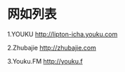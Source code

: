 # 网如列表 #

1.YOUKU
http://lipton-icha.youku.com

2.Zhubajie
http://zhubajie.com

3.Youku.FM
http://youku.f